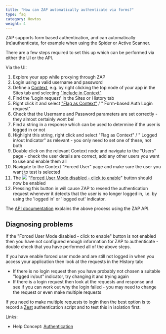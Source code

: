 ```yaml
---
title: "How can ZAP automatically authenticate via forms?"
type: faq
category: Howtos
weight: 4
---
```


ZAP supports form based authentication, and can automatically
(re)authenticate, for example when using the Spider or Active Scanner.

There are a few steps required to set this up which can be performed via
either the UI or the API.

Via the UI:

  1. Explore your app while proxying through ZAP
  2. Login using a valid username and password
  3. Define a [Context](/docs/desktop/start/features/contexts/), e.g. by right clicking the top node of your app in the Sites tab and selecting ["Include in Context"](/docs/desktop/ui/tabs/sites/#include-in-context)
  4. Find the 'Login request' in the Sites or History tab
  5. Right click it and select ["Flag as Context"](/docs/desktop/ui/tabs/sites/#flag-as-context) / " Form-based Auth Login request"
  6. Check that the Username and Password parameters are set correctly - they almost certainly wont be!
  7. Find a string in a response which can be used to determine if the user is logged in or not
  8. Highlight this string, right click and select "Flag as Context" / " Logged in/out Indicator" as relevant - you only need to set one of these, not both
  9. Double click on the relevant Context node and navigate to the "Users" page - check the user details are correct, add any other users you want to use and enable them all
  10. Navigate to the Context "Forced User" page and make sure the user you want to test is selected
  11. The ![](/docs/desktop/images/fugue/forcedUserOff.png) "[Forced User Mode disabled - click to enable](/docs/desktop/ui/tltoolbar/#--forced-user-mode-on--off)" button should now be enabled
  12. Pressing this button in will cause ZAP to resend the authentication request whenever it detects that the user is no longer logged in, i.e. by using the 'logged in' or 'logged out' indicator.

The [API documentation](/docs/api/#form-based-authentication) explains the above process using the ZAP API.

##  Diagnosing problems

If the "Forced User Mode disabled - click to enable" button is not enabled
then you have not configured enough information for ZAP to authenticate -
double check that you have performed all of the above steps.

If you have enable forced user mode and are still not logged in when you
access your application then look at the requests in the History tab:

  * If there is no login request then you have probably not chosen a suitable "logged in/out" indicator, try changing it and trying again
  * If there is a login request then look at the requests and response and see if you can work out why the login failed - you may need to change the request or even make multiple requests

If you need to make multiple requests to login then the best option is to
record a [Zest](/docs/desktop/addons/zest/) authentication script and to test this in isolation first.

Links:

  * Help Concept: [Authentication](/docs/desktop/start/features/authentication/)
